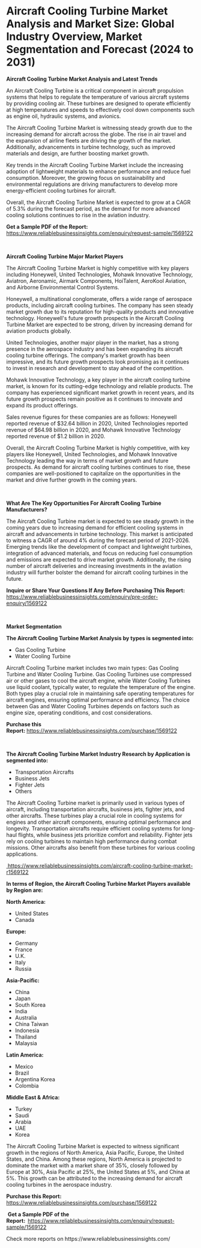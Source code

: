 <p><h1>Aircraft Cooling Turbine Market Analysis and Market Size: Global Industry Overview, Market Segmentation and Forecast (2024 to 2031)</h1></p><p><strong>Aircraft Cooling Turbine Market Analysis and Latest Trends</strong></p>
<p><p>An Aircraft Cooling Turbine is a critical component in aircraft propulsion systems that helps to regulate the temperature of various aircraft systems by providing cooling air. These turbines are designed to operate efficiently at high temperatures and speeds to effectively cool down components such as engine oil, hydraulic systems, and avionics.</p><p>The Aircraft Cooling Turbine Market is witnessing steady growth due to the increasing demand for aircraft across the globe. The rise in air travel and the expansion of airline fleets are driving the growth of the market. Additionally, advancements in turbine technology, such as improved materials and design, are further boosting market growth.</p><p>Key trends in the Aircraft Cooling Turbine Market include the increasing adoption of lightweight materials to enhance performance and reduce fuel consumption. Moreover, the growing focus on sustainability and environmental regulations are driving manufacturers to develop more energy-efficient cooling turbines for aircraft.</p><p>Overall, the Aircraft Cooling Turbine Market is expected to grow at a CAGR of 5.3% during the forecast period, as the demand for more advanced cooling solutions continues to rise in the aviation industry.</p></p>
<p><strong>Get a Sample PDF of the Report:&nbsp;</strong> <a href="https://www.reliablebusinessinsights.com/enquiry/request-sample/1569122">https://www.reliablebusinessinsights.com/enquiry/request-sample/1569122</a></p>
<p>&nbsp;</p>
<p><strong>Aircraft Cooling Turbine Major Market Players</strong></p>
<p><p>The Aircraft Cooling Turbine Market is highly competitive with key players including Honeywell, United Technologies, Mohawk Innovative Technology, Aviatron, Aeronamic, Airmark Components, HoiTalent, AeroKool Aviation, and Airborne Environmental Control Systems.</p><p>Honeywell, a multinational conglomerate, offers a wide range of aerospace products, including aircraft cooling turbines. The company has seen steady market growth due to its reputation for high-quality products and innovative technology. Honeywell's future growth prospects in the Aircraft Cooling Turbine Market are expected to be strong, driven by increasing demand for aviation products globally.</p><p>United Technologies, another major player in the market, has a strong presence in the aerospace industry and has been expanding its aircraft cooling turbine offerings. The company's market growth has been impressive, and its future growth prospects look promising as it continues to invest in research and development to stay ahead of the competition.</p><p>Mohawk Innovative Technology, a key player in the aircraft cooling turbine market, is known for its cutting-edge technology and reliable products. The company has experienced significant market growth in recent years, and its future growth prospects remain positive as it continues to innovate and expand its product offerings.</p><p>Sales revenue figures for these companies are as follows: Honeywell reported revenue of $32.64 billion in 2020, United Technologies reported revenue of $64.98 billion in 2020, and Mohawk Innovative Technology reported revenue of $1.2 billion in 2020.</p><p>Overall, the Aircraft Cooling Turbine Market is highly competitive, with key players like Honeywell, United Technologies, and Mohawk Innovative Technology leading the way in terms of market growth and future prospects. As demand for aircraft cooling turbines continues to rise, these companies are well-positioned to capitalize on the opportunities in the market and drive further growth in the coming years.</p></p>
<p>&nbsp;</p>
<p><strong>What Are The Key Opportunities For Aircraft Cooling Turbine Manufacturers?</strong></p>
<p><p>The Aircraft Cooling Turbine market is expected to see steady growth in the coming years due to increasing demand for efficient cooling systems in aircraft and advancements in turbine technology. This market is anticipated to witness a CAGR of around 4% during the forecast period of 2021-2026. Emerging trends like the development of compact and lightweight turbines, integration of advanced materials, and focus on reducing fuel consumption and emissions are expected to drive market growth. Additionally, the rising number of aircraft deliveries and increasing investments in the aviation industry will further bolster the demand for aircraft cooling turbines in the future.</p></p>
<p><strong>Inquire or Share Your Questions If Any Before Purchasing This Report:</strong> <a href="https://www.reliablebusinessinsights.com/enquiry/pre-order-enquiry/1569122">https://www.reliablebusinessinsights.com/enquiry/pre-order-enquiry/1569122</a></p>
<p>&nbsp;</p>
<p><strong>Market Segmentation</strong></p>
<p><strong>The Aircraft Cooling Turbine Market Analysis by types is segmented into:</strong></p>
<p><ul><li>Gas Cooling Turbine</li><li>Water Cooling Turbine</li></ul></p>
<p><p>Aircraft Cooling Turbine market includes two main types: Gas Cooling Turbine and Water Cooling Turbine. Gas Cooling Turbines use compressed air or other gases to cool the aircraft engine, while Water Cooling Turbines use liquid coolant, typically water, to regulate the temperature of the engine. Both types play a crucial role in maintaining safe operating temperatures for aircraft engines, ensuring optimal performance and efficiency. The choice between Gas and Water Cooling Turbines depends on factors such as engine size, operating conditions, and cost considerations.</p></p>
<p><strong>Purchase this Report:&nbsp;</strong><a href="https://www.reliablebusinessinsights.com/purchase/1569122">https://www.reliablebusinessinsights.com/purchase/1569122</a></p>
<p>&nbsp;</p>
<p><strong>The Aircraft Cooling Turbine Market Industry Research by Application is segmented into:</strong></p>
<p><ul><li>Transportation Aircrafts</li><li>Business Jets</li><li>Fighter Jets</li><li>Others</li></ul></p>
<p><p>The Aircraft Cooling Turbine market is primarily used in various types of aircraft, including transportation aircrafts, business jets, fighter jets, and other aircrafts. These turbines play a crucial role in cooling systems for engines and other aircraft components, ensuring optimal performance and longevity. Transportation aircrafts require efficient cooling systems for long-haul flights, while business jets prioritize comfort and reliability. Fighter jets rely on cooling turbines to maintain high performance during combat missions. Other aircrafts also benefit from these turbines for various cooling applications.</p></p>
<p><a href="https://www.reliablebusinessinsights.com/aircraft-cooling-turbine-market-r1569122">&nbsp;https://www.reliablebusinessinsights.com/aircraft-cooling-turbine-market-r1569122</a></p>
<p><strong>In terms of Region, the Aircraft Cooling Turbine Market Players available by Region are:</strong></p>
<p>
    <p> <strong> North America: </strong>
        <ul>
            <li>United States</li>
            <li>Canada</li>
        </ul>
        </p> 
    <p> <strong> Europe: </strong>
        <ul>
            <li>Germany</li>
            <li>France</li>
            <li>U.K.</li>
            <li>Italy</li>
            <li>Russia</li>
        </ul>
        </p> 
    <p> <strong> Asia-Pacific: </strong>
        <ul>
            <li>China</li>
            <li>Japan</li>
            <li>South Korea</li>
            <li>India</li>
            <li>Australia</li>
            <li>China Taiwan</li>
            <li>Indonesia</li>
            <li>Thailand</li>
            <li>Malaysia</li>
        </ul>
        </p> 
    <p> <strong> Latin America: </strong>
        <ul>
            <li>Mexico</li>
            <li>Brazil</li>
            <li>Argentina Korea</li>
            <li>Colombia</li>
        </ul>
        </p> 
    <p> <strong> Middle East & Africa: </strong>
        <ul>
            <li>Turkey</li>
            <li>Saudi</li>
            <li>Arabia</li>
            <li>UAE</li>
            <li>Korea</li>
        </ul>
    </p>
    </p>
<p><p>The Aircraft Cooling Turbine Market is expected to witness significant growth in the regions of North America, Asia Pacific, Europe, the United States, and China. Among these regions, North America is projected to dominate the market with a market share of 35%, closely followed by Europe at 30%, Asia Pacific at 25%, the United States at 5%, and China at 5%. This growth can be attributed to the increasing demand for aircraft cooling turbines in the aerospace industry.</p></p>
<p><strong>Purchase this Report: </strong><a href="https://www.reliablebusinessinsights.com/purchase/1569122">https://www.reliablebusinessinsights.com/purchase/1569122</a></p>
<p>&nbsp;<strong>Get a Sample PDF of the Report:&nbsp;&nbsp;</strong><a href="https://www.reliablebusinessinsights.com/enquiry/request-sample/1569122">https://www.reliablebusinessinsights.com/enquiry/request-sample/1569122</a></p>
<p><strong></strong></p>
<p>Check more reports on https://www.reliablebusinessinsights.com/</p>